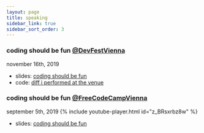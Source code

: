 ```yaml
---
layout: page
title: speaking
sidebar_link: true
sidebar_sort_order: 3
---
```


### coding should be fun [@DevFestVienna](https://devfest.at/)
<span class="post-date">november 16th, 2019</span>
<br>
 * slides: [coding should be fun](http://gregorriegler.com/talk-coding-should-be-fun/)
 * code: [diff i performed at the venue](https://github.com/gregorriegler/Theatrical-Players-Refactoring-Kata/commit/05a34ed5507be62dd93f5d8999ac4cc6557a6a8b)



### coding should be fun [@FreeCodeCampVienna](https://fccvienna.github.io/)
<span class="post-date">september 5th, 2019</span>
{% include youtube-player.html id="z_BRsxrbz8w" %}

 * slides: [coding should be fun](https://slides.com/gregorriegler/deck-2#/)

